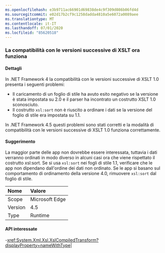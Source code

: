```yaml
---
ms.openlocfilehash: e3b9711ac66901d69838de4c9f309d086b06fd4d
ms.sourcegitcommit: e02d17b2cf9c1258dadda4810a5e6072a0089aee
ms.translationtype: MT
ms.contentlocale: it-IT
ms.lasthandoff: 07/01/2020
ms.locfileid: "85620518"
---
```

### <a name="xslt-forward-compat-now-works"></a>La compatibilità con le versioni successive di XSLT ora funziona

#### <a name="details"></a>Dettagli

In .NET Framework 4 la compatibilità con le versioni successive di XSLT 1.0 presenta i seguenti problemi:<ul><li>Il caricamento di un foglio di stile ha avuto esito negativo se la versione è stata impostata su 2.0 e il parser ha incontrato un costrutto XSLT 1.0 sconosciuto.</li><li>Il costrutto <code>xsl:sort</code> non è riuscito a ordinare i dati se la versione del foglio di stile era impostata su 1.1.</li></ul>In .NET Framework 4.5 questi problemi sono stati corretti e la modalità di compatibilità con le versioni successive di XSLT 1.0 funziona correttamente.

#### <a name="suggestion"></a>Suggerimento

La maggior parte delle app non dovrebbe essere interessata, tuttavia i dati verranno ordinati in modo diverso in alcuni casi ora che viene rispettato il costrutto xsl:sort. Se si usa <code>xsl:sort</code> nei fogli di stile 1.1, verificare che le app non dipendano dall'ordine dei dati non ordinato. Se le app si basano sul comportamento di ordinamento della versione 4.0, rimuovere <code>xsl:sort</code> dal foglio di stile.

| Nome    | Valore       |
|:--------|:------------|
| Scope   |Microsoft Edge|
|Version|4.5|
|Type|Runtime

#### <a name="affected-apis"></a>API interessate

-<xref:System.Xml.Xsl.XslCompiledTransform?displayProperty=nameWithType></li></ul>|
